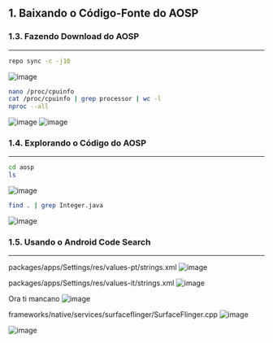 ## 1. Baixando o Código-Fonte do AOSP

### 1.3. Fazendo Download do AOSP
---

```bash
repo sync -c -j10
```
![image](https://user-images.githubusercontent.com/19675356/216489005-d1f40677-adb0-465e-b953-32e5b37e71e6.png)


```bash
nano /proc/cpuinfo
cat /proc/cpuinfo | grep processor | wc -l
nproc --all
```
![image](https://user-images.githubusercontent.com/19675356/216489275-826e184f-c1a4-458c-9154-6c2722b2142a.png)
![image](https://user-images.githubusercontent.com/19675356/216489420-a579fdd5-14ee-48e3-b5c6-099280b8a038.png)

### 1.4. Explorando o Código do AOSP
---

```bash
cd aosp
ls
```
![image](https://user-images.githubusercontent.com/19675356/216487519-395fa699-99f0-49ea-b5a0-c7393f4868a4.png)

```bash
find . | grep Integer.java
```
![image](https://user-images.githubusercontent.com/19675356/216488606-048dfd7f-e5e8-4fef-87e4-a5c730fe1b48.png)

### 1.5. Usando o Android Code Search
---
packages/apps/Settings/res/values-pt/strings.xml
![image](https://user-images.githubusercontent.com/19675356/216485323-54095c83-8a14-459f-bc0a-936ed7e0b8cb.png)

packages/apps/Settings/res/values-it/strings.xml
![image](https://user-images.githubusercontent.com/19675356/216485803-ec347ddb-5201-4383-8f3e-4a1d18971038.png)

Ora ti mancano
![image](https://user-images.githubusercontent.com/19675356/216486013-3cc19488-5039-44c5-bacb-5e5123a6e021.png)

frameworks/native/services/surfaceflinger/SurfaceFlinger.cpp
![image](https://user-images.githubusercontent.com/19675356/216486236-6d735a1c-c41a-4659-b481-47107fd9d598.png)

![image](https://user-images.githubusercontent.com/19675356/216486851-d22c0d86-df92-4944-9500-e17731c06079.png)
